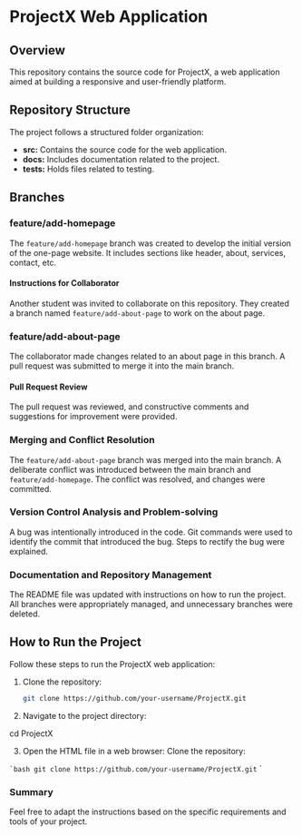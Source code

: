 # ProjectX Web Application

## Overview

This repository contains the source code for ProjectX, a web application aimed at building a responsive and user-friendly platform.

## Repository Structure

The project follows a structured folder organization:

- **src:** Contains the source code for the web application.
- **docs:** Includes documentation related to the project.
- **tests:** Holds files related to testing.

## Branches

### feature/add-homepage

The `feature/add-homepage` branch was created to develop the initial version of the one-page website. It includes sections like header, about, services, contact, etc. 

#### Instructions for Collaborator

Another student was invited to collaborate on this repository. They created a branch named `feature/add-about-page` to work on the about page.

### feature/add-about-page

The collaborator made changes related to an about page in this branch. A pull request was submitted to merge it into the main branch.

#### Pull Request Review

The pull request was reviewed, and constructive comments and suggestions for improvement were provided.

### Merging and Conflict Resolution

The `feature/add-about-page` branch was merged into the main branch. A deliberate conflict was introduced between the main branch and `feature/add-homepage`. The conflict was resolved, and changes were committed.

### Version Control Analysis and Problem-solving

A bug was intentionally introduced in the code. Git commands were used to identify the commit that introduced the bug. Steps to rectify the bug were explained.

### Documentation and Repository Management

The README file was updated with instructions on how to run the project. All branches were appropriately managed, and unnecessary branches were deleted.

## How to Run the Project

Follow these steps to run the ProjectX web application:

1. Clone the repository:

   ```bash
   git clone https://github.com/your-username/ProjectX.git
2. Navigate to the project directory:

cd ProjectX

3. Open the HTML file in a web browser:
   Clone the repository:

`` `bash
git clone https://github.com/your-username/ProjectX.git
`` `


### Summary

Feel free to adapt the instructions based on the specific requirements and tools of your project.

